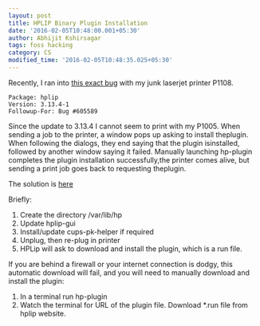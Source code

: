 ```yaml
---
layout: post
title: HPLIP Binary Plugin Installation
date: '2016-02-05T10:48:00.001+05:30'
author: Abhijit Kshirsagar
tags: foss hacking
category: CS
modified_time: '2016-02-05T10:48:35.025+05:30'
---
```


Recently, I ran into [this exact bug](https://bugs.debian.org/cgi-bin/bugreport.cgi?bug=605589#40&nbsp;) with my junk laserjet printer P1108.
```
Package: hplip
Version: 3.13.4-1
Followup-For: Bug #605589
```

Since the update to 3.13.4 I cannot seem to print with my P1005. When sending a job to the printer, a window pops up asking to install theplugin. When following the dialogs, they end saying that the plugin isinstalled, followed by another window saying it failed. Manually launching hp-plugin completes the plugin installation successfully,the printer comes alive, but sending a print job goes back to requesting theplugin.

The solution is [here](https://bugs.debian.org/cgi-bin/bugreport.cgi?bug=605589#50)

Briefly:
1. Create the directory /var/lib/hp
2. Update hplip-gui
3. Install/update cups-pk-helper if required
4. Unplug, then re-plug in printer
5. HPLip will ask to download and install the plugin, which is a run file.


If you are behind a firewall or your internet connection is dodgy, this automatic download will fail, and you will need to manually download and install the plugin:
1. In a terminal run hp-plugin
2. Watch the terminal for URL of the plugin file. Download *.run file from hplip website.
